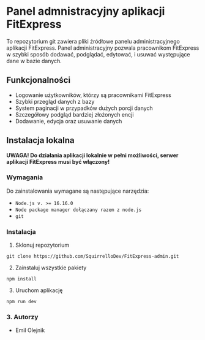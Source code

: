 # Panel admnistracyjny aplikacji FitExpress

To repozytorium git zawiera pliki źródłowe panelu administracyjnego aplikacji FitExpress.
Panel administracyjny pozwala pracownikom FitExpress w szybki sposób dodawać, podglądać, edytować, i usuwać występujące dane w bazie danych.
## Funkcjonalności
- Logowanie użytkowników, którzy są pracownikami FitExpress
- Szybki przegląd danych z bazy
- System paginacji w przypadków dużych porcji danych
- Szczegółowy podgląd bardziej złożonych encji
- Dodawanie, edycja oraz usuwanie danych


## Instalacja lokalna
**UWAGA! Do działania aplikacji lokalnie w pełni możliwości, serwer aplikacji FitExpress musi być włączony!**
### Wymagania
Do zainstalowania wymagane są następujące narzędzia:
- `Node.js v. >= 16.16.0` 
- `Node package manager dołączany razem z node.js`
- `git`

### Instalacja
1. Sklonuj repozytorium
```shell
git clone https://github.com/SquirrelloDev/FitExpress-admin.git
```
2. Zainstaluj wszystkie pakiety
```shell
npm install
```
3. Uruchom aplikację 
```shell
npm run dev
```
### 3. Autorzy
- Emil Olejnik